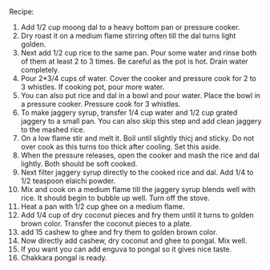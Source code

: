 Recipe:

1. Add 1/2 cup moong dal to a heavy bottom pan or pressure cooker.
2. Dry roast it on a medium flame stirring often till the dal turns light golden.
3. Next add 1/2 cup rice to the same pan. Pour some water and rinse both of them at least 2 to 3 times. Be careful as the pot is hot. Drain water completely.
4. Pour 2*3/4 cups of water. Cover the cooker and pressure cook for 2 to 3 whistles. If cooking pot, pour more water.
5. You can also put rice and dal in a bowl and pour water. Place the bowl in a pressure cooker. Pressure cook for 3 whistles.
6. To make jaggery syrup, transfer 1/4 cup water and 1/2 cup grated jaggery to a small pan. You can also skip this step and add clean jaggery to the mashed rice.
7. On a low flame stir and melt it. Boil until slightly thicj and sticky. Do not over cook as this turns too thick after cooling. Set this aside.
8. When the pressure releases, open the cooker and mash the rice and dal lightly. Both should be soft cooked.
9. Next filter jaggery syrup directly to the cooked rice and dal. Add 1/4 to 1/2 teaspoon elaichi powder.
10. Mix and cook on a medium flame till the jaggery syrup blends well with rice. It should begin to bubble up well. Turn off the stove.
11. Heat a pan with 1/2 cup ghee on a medium flame.
12. Add 1/4 cup of dry coconut pieces and fry them until it turns to golden brown color. Transfer the coconut pieces to a plate.
13. add 15 cashew to ghee and fry them to golden brown color.
14. Now directly add cashew, dry coconut and ghee to pongal. Mix well.
15. If you want you can add enguva to pongal so it gives nice taste.
16. Chakkara pongal is ready.